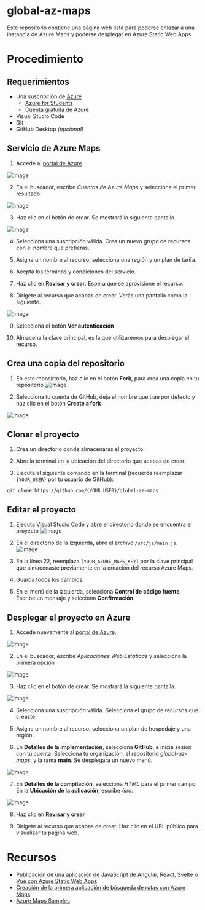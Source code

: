 # global-az-maps
Este repositorio contiene una página web lista para poderse enlazar a una instancia de Azure Maps y poderse desplegar en Azure Static Web Apps

# Procedimiento
## Requerimientos 
- Una suscripción de [Azure](https://azure.microsoft.com/es-es/?wt.mc_id=studentamb_159817)
  - [Azure for Students](https://azure.microsoft.com/es-es/free/students/?wt.mc_id=studentamb_159817)
  - [Cuenta gratuita de Azure](https://azure.microsoft.com/es-es/free/?wt.mc_id=studentamb_159817) 
- Visual Studio Code
- Git 
- GitHub Desktop _(opcional)_

## Servicio de Azure Maps
1. Accede al [portal de Azure](https://portal.azure.com/?wt.mc_id=studentamb_159817).

![image](https://github.com/tohtechcommunity/global-az-maps/assets/50784966/4cf259e0-875b-4783-a313-47cc0c3e261e)

2. En el buscador, escribe _Cuentas de Azure Maps_ y selecciona el primer resultado.

![image](https://github.com/tohtechcommunity/global-az-maps/assets/50784966/f4df1124-0de4-41c8-bf78-b71b46376291)


3. Haz clic en el botón de crear. Se mostrará la siguiente pantalla.

![image](https://github.com/tohtechcommunity/global-az-maps/assets/50784966/4740d0dc-f548-4270-8d58-de43179eab3d)

4. Selecciona una suscripción válida. Crea un nuevo grupo de recursos con el nombre que prefieras.

5. Asigna un nombre al recurso, selecciona una región y un plan de tarifa.

6. Acepta los términos y condiciones del servicio.

7. Haz clic en **Revisar y crear**. Espera que se aprovisione el recurso.

8. Dirígete al recurso que acabas de crear. Verás una pantalla como la siguiente.

![image](https://github.com/tohtechcommunity/global-az-maps/assets/50784966/816f1d4c-0a11-4a8a-a83a-4cecae9cdda2)

9. Selecciona el botón **Ver autenticación**

10. Almacena la clave principal, es la que utilizaremos para desplegar el recurso.

## Crea una copia del repositorio
1. En este reposirtorio, haz clic en el botón **Fork**, para crea una copia en tu repositorio
![image](https://github.com/tohtechcommunity/global-az-maps/assets/50784966/3a3359e1-6986-4fd2-9292-a42d7dfac1f7)

2. Selecciona tu cuenta de GitHub, deja el nombre que trae por defecto y haz clic en el botón **Create a fork**

![image](https://github.com/tohtechcommunity/global-az-maps/assets/50784966/a8d7c0a9-04ca-48b3-912c-8d48fa2fbd6c)


## Clonar el proyecto
1. Crea un directorio donde almacenarás el proyecto.

2. Abre la terminal en la ubicación del directorio que acabas de crear.

3. Ejecuta el siguiente comando en la terminal (recuerda reemplazar `{YOUR_USER}` por tu usuario de GitHub):

```
git clone https://github.com/{YOUR_USER}/global-az-maps
```

## Editar el proyecto
1. Ejecuta Visual Studio Code y abre el directorio donde se encuentra el proyecto
![image](https://github.com/tohtechcommunity/global-az-maps/assets/50784966/f4c23f9f-13cc-456c-94f0-1f6d7cfb609b)

2. En el directorio de la izquierda, abre el archivo `/src/js/main.js`.
![image](https://github.com/tohtechcommunity/global-az-maps/assets/50784966/33654a50-6fbf-4019-b182-a9e9ab49e739)

3. En la línea 22, reemplaza `[YOUR_AZURE_MAPS_KEY]` por la clave principal que almacenaste previamente en la creación del recurso Azure Maps.

4. Guarda todos los cambios.

5. En el menú de la izquierda, selecciona **Control de código fuente**. Escribe un mensaje y selcciona **Confirmación**. 

## Desplegar el proyecto en Azure
1. Accede nuevamente al [portal de Azure](https://portal.azure.com/?wt.mc_id=studentamb_159817).

![image](https://github.com/tohtechcommunity/global-az-maps/assets/50784966/4cf259e0-875b-4783-a313-47cc0c3e261e)

2. En el buscador, escribe _Aplicaciones Web Estáticas_ y selecciona la primera opción

![image](https://github.com/tohtechcommunity/global-az-maps/assets/50784966/30dfe834-3b9b-4db3-87ef-b0cb964a1100)

3. Haz clic en el botón de crear. Se mostrará la siguiente pantalla.

![image](https://github.com/tohtechcommunity/global-az-maps/assets/50784966/a2cbd82f-a97b-450c-849a-74699bad4f15)

4. Selecciona una suscripción válida. Selecciona el grupo de recursos que creaste.

5. Asigna un nombre al recurso, selecciona un plan de hospedaje y una región.

6. En **Detalles de la implementación**, selecciona **GitHub**, e inicia sesión con tu cuenta. Selecciona tu organización, el repositorio _global-az-maps_, y la rama **main**. Se desplegará un nuevo menú.

![image](https://github.com/tohtechcommunity/global-az-maps/assets/50784966/32fa6a6a-c1b0-4335-967f-46319d0c1be7)

7. En **Detalles de la compilación**, selecciona _HTML_ para el primer campo. En la **Ubicación de la aplicación**, escribe _/src_.

![image](https://github.com/tohtechcommunity/global-az-maps/assets/50784966/24d24476-9666-488f-9952-ec008c379183)

8. Haz clic en **Revisar y crear**

9. Dirígete al recurso que acabas de crear. Haz clic en el URL público para visualizar tu página web.

# Recursos

- [Publicación de una aplicación de JavaScript de Angular, React, Svelte o Vue con Azure Static Web Apps](https://learn.microsoft.com/es-es/training/modules/publish-app-service-static-web-app-api/?wt.mc_id=studentamb_159817)
- [Creación de la primera aplicación de búsqueda de rutas con Azure Maps](https://learn.microsoft.com/es-es/training/modules/create-your-first-app-with-azure-maps/?wt.mc_id=studentamb_159817)
- [Azure Maps Samples](https://samples.azuremaps.com/)
